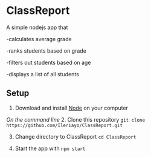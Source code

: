 # ClassReport
A simple nodejs app that

-calculates average grade

-ranks students based on grade

-filters out students based on age

-displays a list of all students

## Setup
1. Download and install [Node](https://nodejs.org) on your computer

*On the command line*
2. Clone this repository ```git clone https://github.com/Ileriayo/ClassReport.git```

3. Change directory to ClassReport ```cd ClassReport```

4. Start the app with ```npm start```

